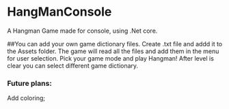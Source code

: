 # HangManConsole
A Hangman Game made for console, using .Net core.

##You can add your own game dictionary files.
Create .txt file and addd it to the Assets folder.
The game will read all the files and add them in the menu for user selection.
Pick your game mode and play Hangman! After level is clear you can select different game dictionary.

### Future plans:
Add coloring;